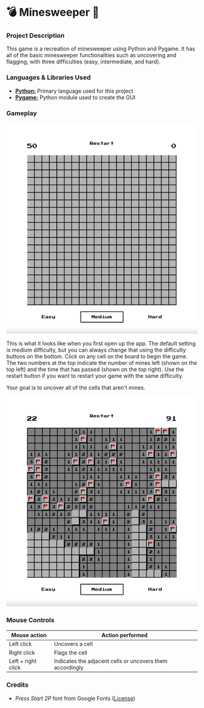 # :bomb: Minesweeper :triangular_flag_on_post:

### Project Description

This game is a recreation of minesweeper using Python and Pygame. It has all of the basic minesweeper functionalities such as uncovering and flagging, with three difficulties (easy, intermediate, and hard).

### Languages & Libraries Used

- [**Python:**](https://python.org) Primary language used for this project
- [**Pygame:**](https://pygame.org) Python module used to create the GUI

### Gameplay

![Minesweeper start screen](start-screen.png)

This is what it looks like when you first open up the app. The default setting is medium difficulty, but you can always change that using the difficulty buttons on the bottom. Click on any cell on the board to begin the game. The two numbers at the top indicate the number of mines left (shown on the top left) and the time that has passed (shown on the top right). Use the restart button if you want to restart your game with the same difficulty.

Your goal is to uncover all of the cells that aren't mines.

![Minesweeper game (medium difficulty)](gameplay.png)

### Mouse Controls

| Mouse action       | Action performed                                                    |
| --------------     | -------------                                                       |
| Left click         | Uncovers a cell                                                     |
| Right click        | Flags the cell                                                      |
| Left + right click | Indicates the adjacent cells or uncovers them accordingly           |


### Credits

- *Press Start 2P* font from Google Fonts ([License](https://github.com/google/fonts/blob/master/ofl/pressstart2p/OFL.txt))
